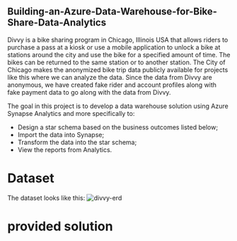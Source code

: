 ## Building-an-Azure-Data-Warehouse-for-Bike-Share-Data-Analytics

Divvy is a bike sharing program in Chicago, Illinois USA that allows riders to purchase a pass at a kiosk or use a mobile application to unlock a bike at stations around the city and use the bike for a specified amount of time. The bikes can be returned to the same station or to another station. The City of Chicago makes the anonymized bike trip data publicly available for projects like this where we can analyze the data. Since the data from Divvy are anonymous, we have created fake rider and account profiles along with fake payment data to go along with the data from Divvy.

The goal in this project is to develop a data warehouse solution using Azure Synapse Analytics and more specifically to:

- Design a star schema based on the business outcomes listed below;
- Import the data into Synapse;
- Transform the data into the star schema;
- View the reports from Analytics.



# Dataset

The dataset looks like this:
![divvy-erd](https://user-images.githubusercontent.com/46052843/216280192-1c628ef1-e66a-49e1-b33f-7a1a13611a3a.png)

# provided solution



